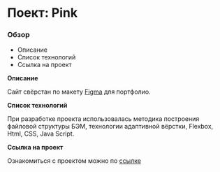 # Поект: Pink

### Обзор

* Описание
* Список технологий
* Ссылка на проект

**Описание**

Сайт свёрстан по макету [Figma](https://www.figma.com/file/pzOSANRk42LkpiTgCsjvwg/%5BHTML-2-_-Пинк-_-Full?node-id=1226%3A151) для портфолио. 

**Список технологий**

При разработке проекта использовалась методика построения файловой структуры БЭМ, технологии адаптивной вёрстки, Flexbox, Html, CSS, Java Script.

**Ссылка на проект**

Ознакомиться с проектом можно по [ссылке](https://jimvsn.github.io/Pink/)

